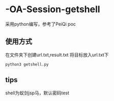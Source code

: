 # -OA-Session-getshell
采用python编写，参考了PeiQi poc
## 使用方式  
在文件夹下创建url.txt,result.txt
将目标放入url.txt下
```
python3 getshell.py
```
## tips
shell为蚁剑jsp马，默认密码test
